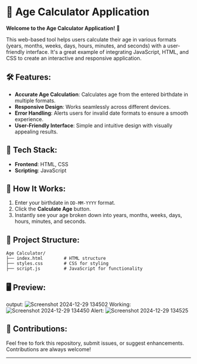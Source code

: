 # 🌟 Age Calculator Application

**Welcome to the Age Calculator Application!** 🎉

This web-based tool helps users calculate their age in various formats (years, months, weeks, days, hours, minutes, and seconds) with a user-friendly interface. It's a great example of integrating JavaScript, HTML, and CSS to create an interactive and responsive application.

## 🛠️ Features:
- **Accurate Age Calculation**: Calculates age from the entered birthdate in multiple formats.
- **Responsive Design**: Works seamlessly across different devices.
- **Error Handling**: Alerts users for invalid date formats to ensure a smooth experience.
- **User-Friendly Interface**: Simple and intuitive design with visually appealing results.

## 🎨 Tech Stack:
- **Frontend**: HTML, CSS
- **Scripting**: JavaScript

## 🚀 How It Works:
1. Enter your birthdate in `DD-MM-YYYY` format.
2. Click the **Calculate Age** button.
3. Instantly see your age broken down into years, months, weeks, days, hours, minutes, and seconds.

## 📂 Project Structure:
```
Age Calculator/
├── index.html        # HTML structure
├── styles.css        # CSS for styling
├── script.js         # JavaScript for functionality
```

## 🖥️ Preview:
output:
![Screenshot 2024-12-29 134502](https://github.com/user-attachments/assets/c48fcbba-a64e-4b99-b508-f310507f0553)
Working:
![Screenshot 2024-12-29 134450](https://github.com/user-attachments/assets/e2ecb7a6-b5a2-4ace-b6cf-7da94f3329d2)
Alert:
![Screenshot 2024-12-29 134525](https://github.com/user-attachments/assets/63f0f1bd-2eab-4f5c-af33-c459b32fb245)

## 🤝 Contributions:
Feel free to fork this repository, submit issues, or suggest enhancements. Contributions are always welcome!  

---
